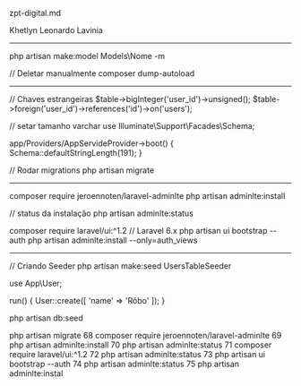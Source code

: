 zpt-digital.md

Khetlyn
Leonardo
Lavinia

---------------------------------------------------------------
php artisan make:model Models\\Nome -m


// Deletar manualmente
composer dump-autoload

---------------------------------------------------------------

// Chaves estrangeiras
$table->bigInteger('user_id')->unsigned();
$table->foreign('user_id')->references('id')->on('users');


// setar tamanho varchar
use Illuminate\Support\Facades\Schema;

app/Providers/AppServideProvider->boot()
{
	Schema::defaultStringLength(191);
}

// Rodar migrations
php artisan migrate

-----------------------------------------------------------------
composer require jeroennoten/laravel-adminlte
php artisan adminlte:install

// status da instalação
php artisan adminlte:status

composer require laravel/ui:^1.2 // Laravel 6.x
php artisan ui bootstrap --auth
php artisan adminlte:install --only=auth_views


--------------------------------------------------------
// Criando Seeder
php artisan make:seed UsersTableSeeder

use App\User;

run()
{
	User::create([
		'name' => 'Rôbo'
	]);
}

php artisan db:seed


 php artisan migrate
   68  composer require jeroennoten/laravel-adminlte
   69  php artisan adminlte:install
   70  php artisan adminlte:status
   71  composer require laravel/ui:^1.2
   72  php artisan adminlte:status
   73  php artisan ui bootstrap --auth
   74  php artisan adminlte:status
   75  php artisan adminlte:instal
